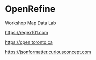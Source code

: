 # OpenRefine
Workshop Map Data Lab


https://regex101.com

https://open.toronto.ca

https://jsonformatter.curiousconcept.com
